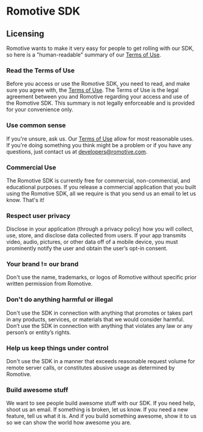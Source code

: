 # Romotive SDK

## Licensing

Romotive wants to make it very easy for people to get rolling with our SDK, so here is a "human-readable" summary of our [Terms of Use](http://romotive.com/developers/tos/).

### Read the Terms of Use

Before you access or use the Romotive SDK, you need to read, and make sure you agree with, the [Terms of Use](http://romotive.com/developers/tos/). The Terms of Use is the legal agreement between you and Romotive regarding your access and use of the Romotive SDK. This summary is not legally enforceable and is provided for your convenience only. 

### Use common sense

If you're unsure, ask us. Our [Terms of Use](http://romotive.com/developers/tos/) allow for most reasonable uses. If you're doing something you think might be a problem or if you have any questions, just contact us at <developers@romotive.com>.

### Commercial Use

The Romotive SDK is currently free for commercial, non-commercial, and educational purposes. If you release a commercial application that you built using the Romotive SDK, all we require is that you send us an email to let us know. That's it!

### Respect user privacy

Disclose in your application (through a privacy policy) how you will collect, use, store, and disclose data collected from users.
If your app transmits video, audio, pictures, or other data off of a mobile device, you must prominently notify the user and obtain the user’s opt-in consent. 

### Your brand != our brand

Don't use the name, trademarks, or logos of Romotive without specific prior written permission from Romotive.

### Don't do anything harmful or illegal

Don't use the SDK in connection with anything that promotes or takes part in any products, services, or materials that we would consider harmful. Don’t use the SDK in connection with anything that violates any law or any person’s or entity’s rights.

### Help us keep things under control

Don't use the SDK in a manner that exceeds reasonable request volume for remote server calls, or constitutes abusive usage as determined by Romotive. 

### Build awesome stuff

We want to see people build awesome stuff with our SDK. If you need help, shoot us an email. If something is broken, let us know. If you need a new feature, tell us what it is. And if you build something awesome, show it to us so we can show the world how awesome you are.
